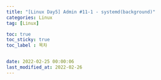 ```yaml
---
title: "[Linux Day5] Admin #11-1 - systemd(background)"
categories: Linux
tag: [Linux]

toc: true
toc_sticky: true
toc_label : 목차


date: 2022-02-25 00:00:06
last_modified_at: 2022-02-26
---
```

<br>
<br>


